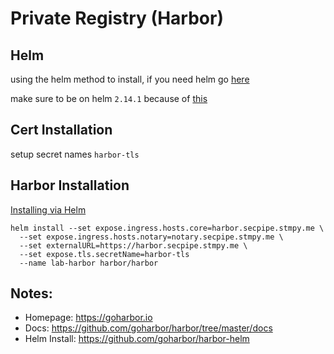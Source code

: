 # Private Registry (Harbor)

## Helm

using the helm method to install, if you need helm go [here](https://helm.sh/docs/)

make sure to be on helm `2.14.1` because of [this](https://github.com/helm/helm/issues/5750)

## Cert Installation

setup secret names `harbor-tls`

## Harbor Installation

[Installing via Helm](https://github.com/goharbor/harbor-helm)

```
helm install --set expose.ingress.hosts.core=harbor.secpipe.stmpy.me \
  --set expose.ingress.hosts.notary=notary.secpipe.stmpy.me \
  --set externalURL=https://harbor.secpipe.stmpy.me \
  --set expose.tls.secretName=harbor-tls
  --name lab-harbor harbor/harbor
```


## Notes:
- Homepage: https://goharbor.io
- Docs: https://github.com/goharbor/harbor/tree/master/docs
- Helm Install: https://github.com/goharbor/harbor-helm
